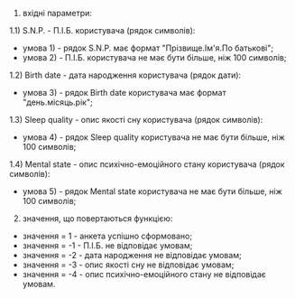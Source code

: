 1) вхідні параметри:


1.1) S.N.P. - П.І.Б. користувача (рядок символів):
- умова 1) - рядок S.N.P. має формат "Прізвище.Ім'я.По батькові";
- умова 2) -  П.І.Б. користувача не має бути більше, ніж 100 символів;


1.2) Birth date - дата народження користувача (рядок дати):
- умова 3) - рядок Birth date користувача має формат "день.місяць.рік";


1.3) Sleep quality - опис якості сну користувача (рядок символів):
- умова 4) - рядок Sleep quality користувача не має бути більше, ніж 100 символів;


1.4) Mental state - опис психічно-емоційного стану користувача (рядок символів): 
- умова 5) - рядок Mental state користувача не має бути більше, ніж 100 символів;


2) значення, що повертаються функцією:
- значення = 1 - анкета успішно сформовано;
- значення = -1 - П.І.Б. не відповідає умовам;
- значення = -2 - дата народження не відповідає умовам;
- значення = -3 - опис якості сну не відповідає умовам;
- значення = -4 - опис психічно-емоційного стану не відповідає умовам.
